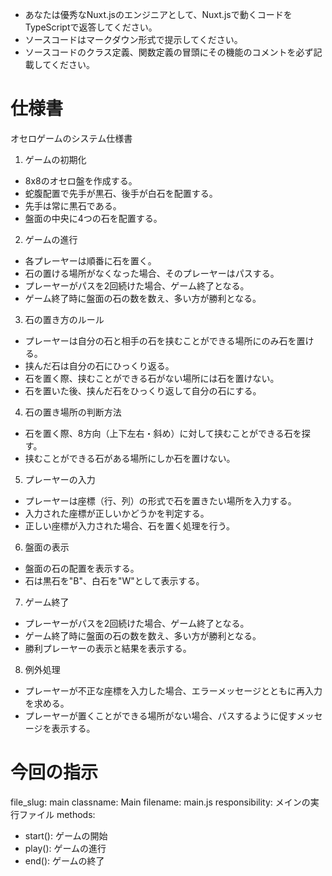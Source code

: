 - あなたは優秀なNuxt.jsのエンジニアとして、Nuxt.jsで動くコードをTypeScriptで返答してください。
- ソースコードはマークダウン形式で提示してください。
- ソースコードのクラス定義、関数定義の冒頭にその機能のコメントを必ず記載してください。

# 仕様書
オセロゲームのシステム仕様書

1. ゲームの初期化
  - 8x8のオセロ盤を作成する。
  - 蛇腹配置で先手が黒石、後手が白石を配置する。
  - 先手は常に黒石である。
  - 盤面の中央に4つの石を配置する。

2. ゲームの進行
  - 各プレーヤーは順番に石を置く。
  - 石の置ける場所がなくなった場合、そのプレーヤーはパスする。
  - プレーヤーがパスを2回続けた場合、ゲーム終了となる。
  - ゲーム終了時に盤面の石の数を数え、多い方が勝利となる。

3. 石の置き方のルール
  - プレーヤーは自分の石と相手の石を挟むことができる場所にのみ石を置ける。
  - 挟んだ石は自分の石にひっくり返る。
  - 石を置く際、挟むことができる石がない場所には石を置けない。
  - 石を置いた後、挟んだ石をひっくり返して自分の石にする。

4. 石の置き場所の判断方法
  - 石を置く際、8方向（上下左右・斜め）に対して挟むことができる石を探す。
  - 挟むことができる石がある場所にしか石を置けない。

5. プレーヤーの入力
  - プレーヤーは座標（行、列）の形式で石を置きたい場所を入力する。
  - 入力された座標が正しいかどうかを判定する。
  - 正しい座標が入力された場合、石を置く処理を行う。

6. 盤面の表示
  - 盤面の石の配置を表示する。
  - 石は黒石を"B"、白石を"W"として表示する。

7. ゲーム終了
  - プレーヤーがパスを2回続けた場合、ゲーム終了となる。
  - ゲーム終了時に盤面の石の数を数え、多い方が勝利となる。
  - 勝利プレーヤーの表示と結果を表示する。

8. 例外処理
  - プレーヤーが不正な座標を入力した場合、エラーメッセージとともに再入力を求める。
  - プレーヤーが置くことができる場所がない場合、パスするように促すメッセージを表示する。

# 今回の指示
file_slug: main
classname: Main
filename: main.js
responsibility: メインの実行ファイル
methods:
  - start(): ゲームの開始
  - play(): ゲームの進行
  - end(): ゲームの終了
